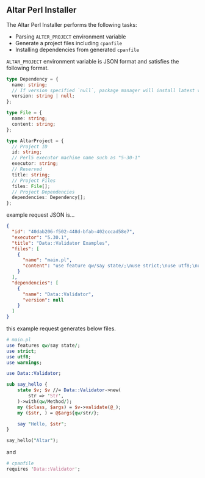 ## Altar Perl Installer

The Altar Perl Installer performs the following tasks:

- Parsing `ALTER_PROJECT` environment variable
- Generate a project files including `cpanfile`
- Installing dependencies from generated `cpanfile`

`ALTAR_PROJECT` environment variable is JSON format and satisfies the following format.

```typescript
type Dependency = {
  name: string;
  // If version specified `null`, package manager will install latest version
  version: string | null;
};

type File = {
  name: string;
  content: string;
};

type AltarProject = {
  // Project ID
  id: string;
  // Perl5 executor machine name such as "5-30-1"
  executor: string;
  // Reserved
  title: string;
  // Project Files
  files: File[];
  // Project Dependencies
  dependencies: Dependency[];
};
```

example request JSON is...

```json
{
  "id": "40dab206-f502-448d-bfab-402cccad58e7",
  "executor": "5.30.1",
  "title": "Data::Validator Examples",
  "files": [
    {
      "name": "main.pl",
      "content": "use feature qw/say state/;\nuse strict;\nuse utf8;\nuse warnings;\n\npackage Example::PerlSnippet;\nuse Data::Validator;\n  \nsub say_hello {\n    state $v; $v //= Data::Validator->new(\n        str => 'Str',\n    )->with(qw/Method/);\n    my ($class, $args) = $v->validate(@_);\n    my ($str, ) = @$args{qw/str/};\n\n    say \"Hello, $str\";\n}\n  \npackage main;\n\nExample::PerlSnippet->say_hello(str => \"Altar\");"
    }
  ],
  "dependencies": [
    {
      "name": "Data::Validator",
      "version": null
    }
  ]
}
```

this example request generates below files.

```perl
# main.pl
use features qw/say state/;
use strict;
use utf8;
use warnings;

use Data::Validator;

sub say_hello {
    state $v; $v //= Data::Validator->new(
        str => 'Str',
    )->with(qw/Method/);
    my ($class, $args) = $v->validate(@_);
    my ($str, ) = @$args{qw/str/};

    say "Hello, $str";
}

say_hello("Altar");
```

and

```perl
# cpanfile
requires 'Data::Validator';
```
